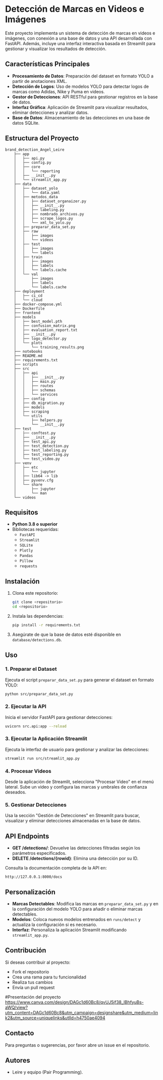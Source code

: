 # Detección de Marcas en Videos e Imágenes

Este proyecto implementa un sistema de detección de marcas en videos e imágenes, con conexión a una base de datos y una API desarrollada con FastAPI. Además, incluye una interfaz interactiva basada en Streamlit para gestionar y visualizar los resultados de detección.

## Características Principales

- **Procesamiento de Datos**: Preparación del dataset en formato YOLO a partir de anotaciones XML.
- **Detección de Logos**: Uso de modelos YOLO para detectar logos de marcas como Adidas, Nike y Puma en videos.
- **Gestor de Detecciones**: API RESTful para gestionar registros en la base de datos.
- **Interfaz Gráfica**: Aplicación de Streamlit para visualizar resultados, eliminar detecciones y analizar datos.
- **Base de Datos**: Almacenamiento de las detecciones en una base de datos SQLite.

## Estructura del Proyecto

```
brand_detection_Angel_Leire
    ├── app
    │   ├── api.py
    │   ├── config.py
    │   ├── core
    │   │   └── reporting
    │   ├── __init__.py
    │   └── streamlit_app.py
    ├── data
    │   ├── dataset_yolo
    │   │   └── data.yaml
    │   ├── metodos_data
    │   │   ├── dataset_organaizer.py
    │   │   ├── __init__.py
    │   │   ├── labeling.py
    │   │   ├── nombrado_archivos.py
    │   │   ├── scrape_logos.py
    │   │   └── xml_to_yolo.py
    │   ├── preparar_data_set.py
    │   ├── raw
    │   │   ├── images
    │   │   └── videos
    │   ├── test
    │   │   ├── images
    │   │   └── labels
    │   ├── train
    │   │   ├── images
    │   │   ├── labels
    │   │   └── labels.cache
    │   └── val
    │       ├── images
    │       ├── labels
    │       └── labels.cache
    ├── deployment
    │   ├── ci_cd
    │   └── cloud
    ├── docker-compose.yml
    ├── Dockerfile
    ├── frontend
    ├── models
    │   ├── best_model.pth
    │   ├── confusion_matrix.png
    │   ├── evaluation_report.txt
    │   ├── __init__.py
    │   ├── logo_detector.py
    │   └── plots
    │       └── training_results.png
    ├── notebooks
    ├── README.md
    ├── requirements.txt
    ├── scripts
    ├── src
    │   ├── api
    │   │   ├── __init__.py
    │   │   ├── main.py
    │   │   ├── routes
    │   │   ├── schemas
    │   │   └── services
    │   ├── config
    │   ├── db_migration.py
    │   ├── models
    │   ├── scraping
    │   └── utils
    │       ├── helpers.py
    │       └── __init__.py
    ├── test
    │   ├── conftest.py
    │   ├── __init__.py
    │   ├── test_api.py
    │   ├── test_detection.py
    │   ├── test_labeling.py
    │   ├── test_reporting.py
    │   └── test_video.py
    ├── venv
    │   ├── etc
    │   │   └── jupyter
    │   ├── lib64 -> lib
    │   ├── pyvenv.cfg
    │   └── share
    │       ├── jupyter
    │       └── man
    └── videos
```

## Requisitos

- **Python 3.8 o superior**
- Bibliotecas requeridas:
  - `FastAPI`
  - `Streamlit`
  - `SQLite`
  - `Plotly`
  - `Pandas`
  - `Pillow`
  - `requests`

## Instalación

1. Clona este repositorio:
   ```bash
   git clone <repositorio>
   cd <repositorio>
   ```

2. Instala las dependencias:
   ```bash
   pip install -r requirements.txt
   ```

3. Asegúrate de que la base de datos esté disponible en `database/detections.db`.

## Uso

### 1. Preparar el Dataset

Ejecuta el script `preparar_data_set.py` para generar el dataset en formato YOLO:
```bash
python src/preparar_data_set.py
```

### 2. Ejecutar la API

Inicia el servidor FastAPI para gestionar detecciones:
```bash
uvicorn src.api:app --reload
```

### 3. Ejecutar la Aplicación Streamlit

Ejecuta la interfaz de usuario para gestionar y analizar las detecciones:
```bash
streamlit run src/streamlit_app.py
```

### 4. Procesar Videos

Desde la aplicación de Streamlit, selecciona "Procesar Video" en el menú lateral. Sube un video y configura las marcas y umbrales de confianza deseados.

### 5. Gestionar Detecciones

Usa la sección "Gestión de Detecciones" en Streamlit para buscar, visualizar y eliminar detecciones almacenadas en la base de datos.

## API Endpoints

- **GET /detections/**: Devuelve las detecciones filtradas según los parámetros especificados.
- **DELETE /detections/{rowid}**: Elimina una detección por su ID.

Consulta la documentación completa de la API en:
```
http://127.0.0.1:8000/docs
```

## Personalización

- **Marcas Detectables**: Modifica las marcas en `preparar_data_set.py` y en la configuración del modelo YOLO para añadir o eliminar marcas detectables.
- **Modelos**: Coloca nuevos modelos entrenados en `runs/detect` y actualiza la configuración si es necesario.
- **Interfaz**: Personaliza la aplicación Streamlit modificando `streamlit_app.py`.

## Contribución
Si deseas contribuir al proyecto:

- Fork el repositorio
- Crea una rama para tu funcionalidad
- Realiza tus cambios
- Envía un pull request

#Presentación del proyecto
https://www.canva.com/design/DAGc1d60Bc8/qvUJ5jf38_IBhfyuBs-aWQ/view?utm_content=DAGc1d60Bc8&utm_campaign=designshare&utm_medium=link2&utm_source=uniquelinks&utlId=h4750ae4094


## Contacto
Para preguntas o sugerencias, por favor abre un issue en el repositorio.

## Autores

- Leire y equipo (Pair Programming).
